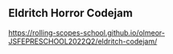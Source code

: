 ## Eldritch Horror Codejam
https://rolling-scopes-school.github.io/olmeor-JSFEPRESCHOOL2022Q2/eldritch-codejam/
